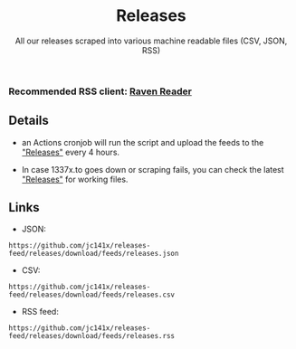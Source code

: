 <div align="center">
  <h1>Releases</h1>
</div>

<p align="center">
  All our releases scraped into various machine readable files (CSV, JSON, RSS)
</p>
<br>

### Recommended RSS client: [Raven Reader](https://github.com/hello-efficiency-inc/raven-reader)

## Details

* an Actions cronjob will run the script and upload the feeds to the ["Releases"](https://github.com/jc141x/releases-feed/releases/latest) every 4 hours.

* In case 1337x.to goes down or scraping fails, you can check the latest ["Releases"](https://github.com/jc141x/releases-feed/releases/latest) for working files.

## Links
* JSON:
```
https://github.com/jc141x/releases-feed/releases/download/feeds/releases.json
```
* CSV:
```
https://github.com/jc141x/releases-feed/releases/download/feeds/releases.csv
```
* RSS feed:
```
https://github.com/jc141x/releases-feed/releases/download/feeds/releases.rss
```
